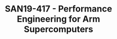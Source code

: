---
categories:
- san19
description: Arm and its partners are rapidly gaining ground in high performance computing
  with supercomputers based on Arm’s server-class IP (a.k.a. Neoverse) in production
  at leadership computing facilities worldwide. An unprecedented number of open source
  and commercial HPC software developers are actively tuning their applications for
  these new platforms. This presentation expands on the “Arm in HPC” keynote to encourage
  growth and collaboration in the Arm HPC community by introducing the available technologies,
  methodologies, and resources for HPC developers interested in migrating their applications
  to Arm Neoverse. The first 25 minutes of this presentation will review of the state-of-the-art
  in supercomputer deployments and software applications, introduce HPC developer
  tools from Arm and the HPC community, and conclude with tips and tricks for porting
  high performance computing applications to Neoverse supercomputers. If 50 minutes
  are available for this presentation, we will also include tips and tricks for porting
  vectorized HPC applications to Arm’s Scalable Vector Extension (SVE) and introduce
  a performance quantification methodology for SVE based on the Arm Instruction Emulator
  (ArmIE). We will demonstrate how highly tuned HPC applications can be ported to
  SVE when those applications have made assumptions about the hardware vector width
  and discuss the performance implications of vector width agnostic (VLA) programming.
  The presentation will conclude by presenting community resources for HPC developers
  and extending an invitation to future community events.
image:
  featured: 'true'
  path: /assets/images/featured-images/san19/SAN19-417.png
session_attendee_num: '6'
session_id: SAN19-417
session_room: Pacific Room (Keynote)
session_slot:
  end_time: '2019-09-26 12:50:00'
  start_time: '2019-09-26 12:00:00'
session_speakers:
- speaker_bio: John Linford is a principal applications engineer at Arm with extensive
    experience creating, using, supporting, and deploying high performance computing
    applications and technologies. His research interests include emerging computer
    architectures, compilers, code generation, performance analysis, and numerical
    simulation (particularly atmospheric chemistry). He has developed tools for chemical
    kinetic simulation, rotorcraft engineering, software performance analysis, and
    software environment management.
  speaker_company: Arm
  speaker_image: /assets/images/speakers/san19/john-linford.jpg
  speaker_location: ''
  speaker_name: John Linford
  speaker_position: Principal Applications Engineer
  speaker_username: john.linford
session_track: HPC
tag: session
tags:
- HPC
- ' Tools'
- ' Arm on Arm'
- ' Machine Learning/AI'
title: SAN19-417 - Performance Engineering for Arm Supercomputers
---